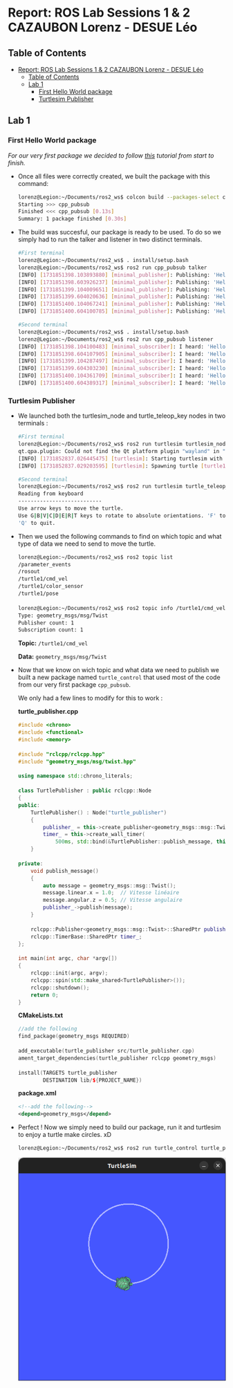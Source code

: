 

# Report: ROS Lab Sessions 1 & 2 CAZAUBON Lorenz - DESUE Léo

## Table of Contents
- [Report: ROS Lab Sessions 1 \& 2 CAZAUBON Lorenz - DESUE Léo](#report-ros-lab-sessions-1--2-cazaubon-lorenz---desue-léo)
  - [Table of Contents](#table-of-contents)
  - [Lab 1](#lab-1)
    - [First Hello World package](#first-hello-world-package)
    - [Turtlesim Publisher](#turtlesim-publisher)

## Lab 1


### First Hello World package

*For our very first package we decided to follow [this](https://docs.ros.org/en/humble/Tutorials/Beginner-Client-Libraries/Writing-A-Simple-Cpp-Publisher-And-Subscriber.html) tutorial from start to finish.*

- Once all files were correctly created, we built the package with this command:

    ```bash
    lorenz@Legion:~/Documents/ros2_ws$ colcon build --packages-select cpp_pubsub
    Starting >>> cpp_pubsub
    Finished <<< cpp_pubsub [0.13s]                  
    Summary: 1 package finished [0.30s]
    ```

- The build was succesful, our package is ready to be used. To do so we simply had to run the talker and listener in two distinct terminals.

    ```bash
    #First terminal
    lorenz@Legion:~/Documents/ros2_ws$ . install/setup.bash
    lorenz@Legion:~/Documents/ros2_ws$ ros2 run cpp_pubsub talker
    [INFO] [1731851398.103893880] [minimal_publisher]: Publishing: 'Hello, world! 0'
    [INFO] [1731851398.603926237] [minimal_publisher]: Publishing: 'Hello, world! 1'
    [INFO] [1731851399.104009651] [minimal_publisher]: Publishing: 'Hello, world! 2'
    [INFO] [1731851399.604020636] [minimal_publisher]: Publishing: 'Hello, world! 3'
    [INFO] [1731851400.104067241] [minimal_publisher]: Publishing: 'Hello, world! 4'
    [INFO] [1731851400.604100785] [minimal_publisher]: Publishing: 'Hello, world! 5'
    ```
    ```bash
    #Second terminal
    lorenz@Legion:~/Documents/ros2_ws$ . install/setup.bash
    lorenz@Legion:~/Documents/ros2_ws$ ros2 run cpp_pubsub listener
    [INFO] [1731851398.104100483] [minimal_subscriber]: I heard: 'Hello, world! 0'
    [INFO] [1731851398.604107905] [minimal_subscriber]: I heard: 'Hello, world! 1'
    [INFO] [1731851399.104287497] [minimal_subscriber]: I heard: 'Hello, world! 2'
    [INFO] [1731851399.604303230] [minimal_subscriber]: I heard: 'Hello, world! 3'
    [INFO] [1731851400.104361709] [minimal_subscriber]: I heard: 'Hello, world! 4'
    [INFO] [1731851400.604389317] [minimal_subscriber]: I heard: 'Hello, world! 5'
    ```

### Turtlesim Publisher

- We launched both the turtlesim_node and turtle_teleop_key nodes in two terminals :

    ```bash
    #First terminal
    lorenz@Legion:~/Documents/ros2_ws$ ros2 run turtlesim turtlesim_node
    qt.qpa.plugin: Could not find the Qt platform plugin "wayland" in ""
    [INFO] [1731852837.026445475] [turtlesim]: Starting turtlesim with node name /turtlesim
    [INFO] [1731852837.029203595] [turtlesim]: Spawning turtle [turtle1] at x=[5,544445], y=[5,544445], theta=[0,000000]
    ```

    ```bash
    #Second terminal
    lorenz@Legion:~/Documents/ros2_ws$ ros2 run turtlesim turtle_teleop_key
    Reading from keyboard
    ---------------------------
    Use arrow keys to move the turtle.
    Use G|B|V|C|D|E|R|T keys to rotate to absolute orientations. 'F' to cancel a rotation.
    'Q' to quit.
    ```

-  Then we used the following commands to find on which topic and what type of data we need to send to move the turtle.

    ```bash
    lorenz@Legion:~/Documents/ros2_ws$ ros2 topic list
    /parameter_events
    /rosout
    /turtle1/cmd_vel
    /turtle1/color_sensor
    /turtle1/pose

    lorenz@Legion:~/Documents/ros2_ws$ ros2 topic info /turtle1/cmd_vel
    Type: geometry_msgs/msg/Twist
    Publisher count: 1
    Subscription count: 1
    ```

    **Topic:** `/turtle1/cmd_vel` 
    
    **Data:** `geometry_msgs/msg/Twist`

- Now that we know on wich topic and what data we need to publish we built a new package named `turtle_control` that used most of the code from our very first package `cpp_pubsub`.

    We only had a few lines to modify for this to work :

    **turtle_publisher.cpp**

    ```cpp
    #include <chrono>
    #include <functional>
    #include <memory>

    #include "rclcpp/rclcpp.hpp"
    #include "geometry_msgs/msg/twist.hpp"

    using namespace std::chrono_literals;

    class TurtlePublisher : public rclcpp::Node
    {
    public:
        TurtlePublisher() : Node("turtle_publisher")
        {
            publisher_ = this->create_publisher<geometry_msgs::msg::Twist>("/turtle1/cmd_vel", 10);
            timer_ = this->create_wall_timer(
                500ms, std::bind(&TurtlePublisher::publish_message, this));
        }

    private:
        void publish_message()
        {
            auto message = geometry_msgs::msg::Twist();
            message.linear.x = 1.0;  // Vitesse linéaire
            message.angular.z = 0.5; // Vitesse angulaire
            publisher_->publish(message);
        }

        rclcpp::Publisher<geometry_msgs::msg::Twist>::SharedPtr publisher_;
        rclcpp::TimerBase::SharedPtr timer_;
    };

    int main(int argc, char *argv[])
    {
        rclcpp::init(argc, argv);
        rclcpp::spin(std::make_shared<TurtlePublisher>());
        rclcpp::shutdown();
        return 0;
    }
    ```

    **CMakeLists.txt**

    ```cpp
    //add the following
    find_package(geometry_msgs REQUIRED)

    add_executable(turtle_publisher src/turtle_publisher.cpp)  
    ament_target_dependencies(turtle_publisher rclcpp geometry_msgs)

    install(TARGETS turtle_publisher
            DESTINATION lib/${PROJECT_NAME})
    ```

    **package.xml**

    ```xml
    <!--add the following-->
    <depend>geometry_msgs</depend>
    ```

- Perfect ! Now we simply need to build our package, run it and turtlesim to enjoy a turtle make circles. xD


    ```bash
    lorenz@Legion:~/Documents/ros2_ws$ ros2 run turtle_control turtle_publisher
    ```
    
    ![Turtle Making Circles](/Lab1&2/img/04.png)

    
